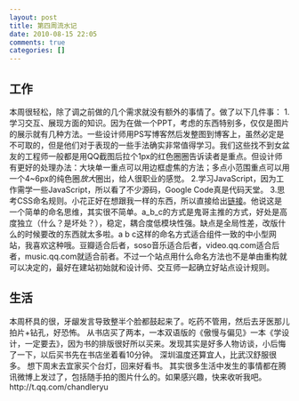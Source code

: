```yaml
---
layout: post
title: 第四周流水记
date: 2010-08-15 22:05
comments: true
categories: []
---
```

<h2>工作</h2>
本周很轻松，除了调之前做的几个需求就没有额外的事情了。做了以下几件事：
1.学习交互、展现方面的知识。因为在做一个PPT，考虑的东西特别多，仅仅是图片的展示就有几种方法。一些设计师用PS写博客然后发整图到博客上，虽然必定是不可取的，但是他们对于表现的一些手法确实非常值得学习。我们这些找不到女盆友的工程师一般都是用QQ截图后拉个1px的红色圈圈告诉读者是重点。但设计师有更好的处理办法：大块单一重点可以用边框虚焦的方法；多点小范围重点可以用一个4~6px的纯色圈<em>放大</em>圈出，给人很职业的感觉。
2.学习JavaScript，因为工作需学一些JavaScript，所以看了不少源码，Google Code真是代码天堂。
3.思考CSS命名规则。小花正好在想跟我一样的东西，所以直接给出<a href="http://xiebiji.com/2010/08/simple_mind/">链接</a>。他说这是一个简单的命名思维，其实很不简单。a_b_c的方式是鬼哥主推的方式，好处是高度独立（什么？是坏处？），稳定，耦合度低模块性强。缺点是全局性差，改版什么的时候要改的东西就太多啦。a b c这样的命名方式适合组件一致的中小型网站，我喜欢这种哦。豆瓣适合后者，soso音乐适合后者，video.qq.com适合后者，music.qq.com就适合前者。不过一个站点用什么命名方法也不是单由重构就可以决定的，最好在建站初始就和设计师、交互师一起确立好站点设计规则。
<h2>生活</h2>
本周杯具的很，牙龈发言导致整半个脸都鼓起来了。吃药不管用，然后去牙医那儿拍片+钻孔，好恐怖。
从书店买了两本，一本双语版的《傲慢与偏见》一本《学设计，一定要去》，因为书的排版很好所以买来。发现其实是好多人物访谈，小后悔了一下，以后买书先在书店坐着看10分钟。
深圳温度还算宜人，比武汉舒服很多。
想下周末去宜家买个台灯，回来好看书。
其实很多生活中发生的事情都在腾讯微博上发过了，包括随手拍的图片什么的。如果感兴趣，快来收听我吧。http://t.qq.com/chandleryu
